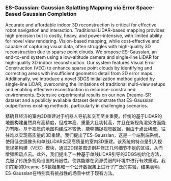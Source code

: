### ES-Gaussian: Gaussian Splatting Mapping via Error Space-Based Gaussian Completion

Accurate and affordable indoor 3D reconstruction is critical for effective robot navigation and interaction. Traditional LiDAR-based mapping provides high precision but is costly, heavy, and power-intensive, with limited ability for novel view rendering. Vision-based mapping, while cost-effective and capable of capturing visual data, often struggles with high-quality 3D reconstruction due to sparse point clouds. We propose ES-Gaussian, an end-to-end system using a low-altitude camera and single-line LiDAR for high-quality 3D indoor reconstruction. Our system features Visual Error Construction (VEC) to enhance sparse point clouds by identifying and correcting areas with insufficient geometric detail from 2D error maps. Additionally, we introduce a novel 3DGS initialization method guided by single-line LiDAR, overcoming the limitations of traditional multi-view setups and enabling effective reconstruction in resource-constrained environments. Extensive experimental results on our new Dreame-SR dataset and a publicly available dataset demonstrate that ES-Gaussian outperforms existing methods, particularly in challenging scenarios.

精确且经济的室内3D重建对于机器人导航和交互至关重要。传统的基于LiDAR的地图构建虽然具有高精度，但成本高、重量大且功耗高，并且在新视角渲染方面能力有限。基于视觉的地图构建成本较低，能够捕捉视觉数据，但由于点云稀疏，往往难以实现高质量的3D重建。我们提出了ES-Gaussian，这是一个端到端系统，使用低空摄像头和单线LiDAR实现高质量的室内3D重建。该系统的特点是引入视觉误差构建（VEC）模块，通过2D误差图识别并修正几何细节不足的区域，从而增强稀疏点云。此外，我们提出了一种基于单线LiDAR引导的3DGS初始化方法，克服了传统多视角设置的局限性，使其能够在资源受限的环境中进行有效重建。我们在新的Dreame-SR数据集和一个公开数据集上进行了广泛的实验，结果表明，ES-Gaussian在特别具有挑战性的场景中优于现有方法。
